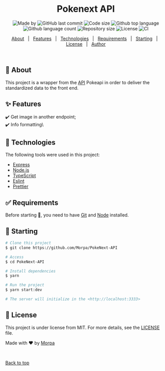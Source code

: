 <h1 align="center">Pokenext API</h1>

<p align="center">
  <img alt="Made by" src="https://img.shields.io/badge/made%20by-Morpa%20-%2356BEB8">

  <img alt="GitHub last commit" src="https://img.shields.io/github/last-commit/morpa/PokeNext-API.svg?color=56BEB8">

  <img alt="Code size" src="https://img.shields.io/github/languages/code-size/morpa/PokeNext-API.svg?color=56BEB8">

  <img alt="Github top language" src="https://img.shields.io/github/languages/top/Morpa/PokeNext-API?color=56BEB8">

  <img alt="Github language count" src="https://img.shields.io/github/languages/count/Morpa/PokeNext-API?color=56BEB8">

  <img alt="Repository size" src="https://img.shields.io/github/repo-size/Morpa/PokeNext-API?color=56BEB8">

  <img alt="License" src="https://img.shields.io/github/license/Morpa/PokeNext-API?color=56BEB8">

  <img alt="CI" src="https://github.com/Morpa/PokeNext-API/workflows/ci/badge.svg?color=56BEB8">

</p>

<p align="center">
  <a href="#dart-about">About</a> &#xa0; | &#xa0;
  <a href="#sparkles-features">Features</a> &#xa0; | &#xa0;
  <a href="#rocket-technologies">Technologies</a> &#xa0; | &#xa0;
  <a href="#white_check_mark-requirements">Requirements</a> &#xa0; | &#xa0;
  <a href="#checkered_flag-starting">Starting</a> &#xa0; | &#xa0;
  <a href="#memo-license">License</a> &#xa0; | &#xa0;
  <a href="https://github.com/Morpa" target="_blank">Author</a>
</p>

<br>

## :dart: About

This project is a wrapper from the [API](https://pokeapi.co/api/v2) Pokeapi in order to deliver the standardized data to the front end.

## :sparkles: Features

:heavy_check_mark: Get image in another endpoint;\
:heavy_check_mark: Info formatting\

## :rocket: Technologies

The following tools were used in this project:

- [Express](https://expressjs.com/)
- [Node.js](https://nodejs.org/en/)
- [TypeScript](https://www.typescriptlang.org/)
- [Eslint](https://eslint.org/)
- [Prettier](https://prettier.io/)

## :white_check_mark: Requirements

Before starting :checkered_flag:, you need to have [Git](https://git-scm.com) and [Node](https://nodejs.org/en/) installed.

## :checkered_flag: Starting

```bash
# Clone this project
$ git clone https://github.com/Morpa/PokeNext-API

# Access
$ cd PokeNext-API

# Install dependencies
$ yarn

# Run the project
$ yarn start:dev

# The server will initialize in the <http://localhost:3333>
```

## :memo: License

This project is under license from MIT. For more details, see the [LICENSE](LICENSE.md) file.

Made with :heart: by <a href="https://github.com/Morpa" target="_blank">Morpa</a>

&#xa0;

<a href="#top">Back to top</a>
